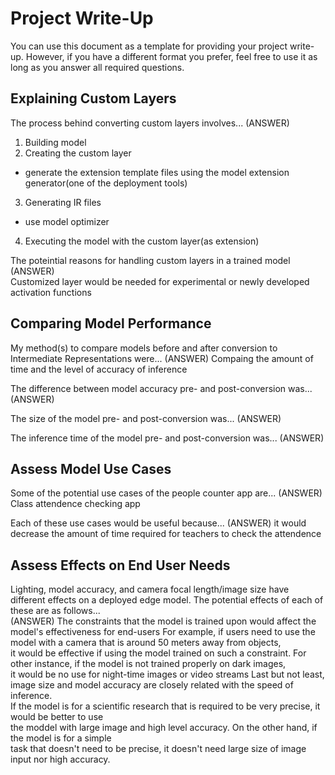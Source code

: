 # Project Write-Up

You can use this document as a template for providing your project write-up. However, if you
have a different format you prefer, feel free to use it as long as you answer all required
questions.

## Explaining Custom Layers

The process behind converting custom layers involves...
(ANSWER)   
1. Building model  
2. Creating the custom layer  
  - generate the extension template files using the model extension generator(one of the deployment tools)  
3. Generating IR files
  - use model optimizer
4. Executing the model with the custom layer(as extension)

The poteintial reasons for handling custom layers in a trained model
(ANSWER)   
Customized layer would be needed for experimental or newly developed activation functions


## Comparing Model Performance

My method(s) to compare models before and after conversion to Intermediate Representations
were...
(ANSWER) Compaing the amount of time and the level of accuracy of inference

The difference between model accuracy pre- and post-conversion was...
(ANSWER)

The size of the model pre- and post-conversion was...
(ANSWER)

The inference time of the model pre- and post-conversion was...
(ANSWER)
  
## Assess Model Use Cases

Some of the potential use cases of the people counter app are...
(ANSWER) Class attendence checking app  

Each of these use cases would be useful because...
(ANSWER) it would decrease the amount of time required for teachers to check the attendence

## Assess Effects on End User Needs

Lighting, model accuracy, and camera focal length/image size have different effects on a
deployed edge model. The potential effects of each of these are as follows...  
(ANSWER)
The constraints that the model is trained upon would affect the model's effectiveness for end-users
For example, if users need to use the model with a camera that is around 50 meters away from objects,  
it would be effective if using the model trained on such a constraint. 
For other instance, if the model is not trained properly on dark images,  
it would be no use for night-time images or video streams
Last but not least, image size and model accuracy are closely related with the speed of inference.  
If the model is for a scientific research that is required to be very precise, it would be better to use  
the moddel with large image and high level accuracy. On the other hand, if the model is for a simple  
task that doesn't need to be precise, it doesn't need large size of image input nor high accuracy.
